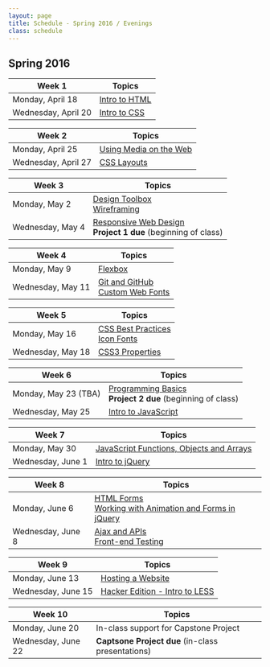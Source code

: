 ```yaml
---
layout: page
title: Schedule - Spring 2016 / Evenings
class: schedule
---
```


## Spring 2016

Week 1                     | Topics
-------------------------- | --------------------------
Monday, April 18           | [Intro to HTML](/lesson/intro-to-html/)
Wednesday, April 20        | [Intro to CSS](/lesson/intro-to-css/)

Week 2                     | Topics
-------------------------- | --------------------------
Monday, April 25           | [Using Media on the Web](/lesson/using-media-on-the-web/)
Wednesday, April 27        | [CSS Layouts](/lesson/css-layouts/)

Week 3                     | Topics
-------------------------- | --------------------------
Monday, May 2              | [Design Toolbox](/lesson/design-toolbox/) <br /> [Wireframing](/lesson/wireframing/)
Wednesday, May 4           | [Responsive Web Design](/lesson/responsive-web-design/) <br /> __Project 1 due__ (beginning of class)

Week 4                     | Topics
-------------------------- | --------------------------
Monday, May 9              | [Flexbox](/lesson/version-control-with-git/)
Wednesday, May 11          | [Git and GitHub](/lesson/git-and-github/) <br /> [Custom Web Fonts](/lesson/custom-web-fonts/)

Week 5                     | Topics
-------------------------- | --------------------------
Monday, May 16             | [CSS Best Practices](/lesson/css-best-practices/) <br /> [Icon Fonts](/lesson/icon-fonts/)
Wednesday, May 18          | [CSS3 Properties](/lesson/css3-properties/)

Week 6                     | Topics
-------------------------- | --------------------------
Monday, May 23 (TBA)       | [Programming Basics](/lesson/programming-basics/) <br /> __Project 2 due__ (beginning of class)
Wednesday, May 25          | [Intro to JavaScript](/lesson/intro-to-javascript/)

Week 7                     | Topics
-------------------------- | --------------------------
Monday, May 30             | [JavaScript Functions, Objects and Arrays](/lesson/javascript-functions-objects-and-arrays/)
Wednesday, June 1          | [Intro to jQuery](/lesson/intro-to-jquery/)

Week 8                     | Topics
-------------------------- | --------------------------
Monday, June 6             | [HTML Forms](/lesson/html-forms/) <br /> [Working with Animation and Forms in jQuery](/lesson/working-with-animation-and-forms-in-jquery/)
Wednesday, June 8          | [Ajax and APIs](/lesson/intro-to-ajax-and-apis/) <br /> [Front-end Testing](/lesson/front-end-testing/)

Week 9                     | Topics
-------------------------- | --------------------------
Monday, June 13            | [Hosting a Website](/lesson/hosting-a-website/)
Wednesday, June 15         | [Hacker Edition - Intro to LESS](/lesson/hacker-edition-intro-to-less/)

Week 10                    | Topics
-------------------------- | --------------------------
Monday, June 20            | In-class support for Capstone Project
Wednesday, June 22         | __Captsone Project due__ (in-class presentations)
